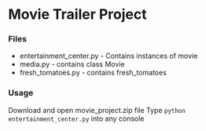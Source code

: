 # Movie Trailer Project

### Files
* entertainment_center.py - Contains instances of movie
* media.py - contains class Movie
* fresh_tomatoes.py - contains fresh_tomatoes

### Usage
Download and open movie_project.zip file
Type `python entertainment_center.py` into any console